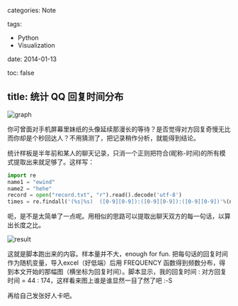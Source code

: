 categories: Note

tags:

- Python
- Visualization

date: 2014-01-13

toc: false

title: 统计 QQ 回复时间分布
---

![graph](/images/统计QQ回复时间分布0.png)

你可曾面对手机屏幕里妹纸的头像延续那漫长的等待？是否觉得对方回复奇慢无比而你却是个秒回达人？不用猜测了，把记录稍作分析，就能得到结论。

<!--more-->

统计样板是半年前和某人的聊天记录，只消一个正则把符合(昵称-时间)的所有模式提取出来就足够了。这样写：

``` python
import re
name1 = "ewind"
name2 = "hehe"
record = open("record.txt", "r").read().decode('utf-8')
times = re.findall('(%s|%s)  ([0-9][0-9]):([0-9][0-9]):([0-9][0-9])'%(name1,name2),message_set)
```

呃，是不是太简单了一点呢。用相似的思路可以提取出聊天双方的每一句话，以算出长度之比。

![result](/images/统计QQ回复时间分布1.png)

这就是脚本跑出来的内容。样本量并不大，enough for fun. 把每句话的回复时间作为随机变量，导入excel（好低端）后用 FREQUENCY 函数得到频数分布，得到本文开始的那幅图（横坐标为回复时间）。脚本显示，我的回复时间 : 对方回复时间 = 44 : 174，这样看来图上谁是谁显然一目了然了吧 :-S

再给自己发张好人卡吧。
